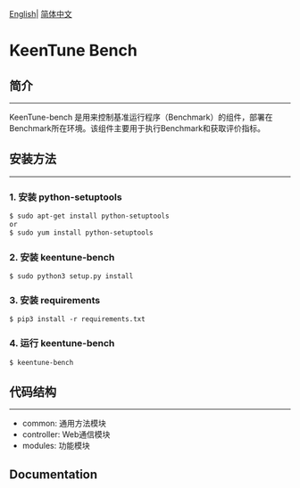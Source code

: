 [English](./keentune-bench/README.md)| [简体中文](./keentune-bench/README_ch.md) 

# KeenTune Bench  

## 简介
---  
KeenTune-bench 是用来控制基准运行程序（Benchmark）的组件，部署在Benchmark所在环境。该组件主要用于执行Benchmark和获取评价指标。

## 安装方法
---  
### 1. 安装 python-setuptools
```sh
$ sudo apt-get install python-setuptools
or
$ sudo yum install python-setuptools
```

### 2. 安装 keentune-bench
```shell
$ sudo python3 setup.py install
```

### 3. 安装 requirements
```shell
$ pip3 install -r requirements.txt
```

### 4. 运行 keentune-bench
```shell
$ keentune-bench
```

## 代码结构
---  
+ common: 通用方法模块
+ controller: Web通信模块
+ modules: 功能模块

## Documentation
